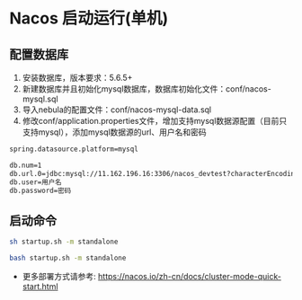 # Nacos 启动运行(单机)

## 配置数据库

1. 安装数据库，版本要求：5.6.5+
2. 新建数据库并且初始化mysql数据库，数据库初始化文件：conf/nacos-mysql.sql
3. 导入nebula的配置文件：conf/nacos-mysql-data.sql
3. 修改conf/application.properties文件，增加支持mysql数据源配置（目前只支持mysql），添加mysql数据源的url、用户名和密码

```bash
spring.datasource.platform=mysql

db.num=1
db.url.0=jdbc:mysql://11.162.196.16:3306/nacos_devtest?characterEncoding=utf8&connectTimeout=1000&socketTimeout=3000&autoReconnect=true
db.user=用户名
db.password=密码
```

## 启动命令

```bash
sh startup.sh -m standalone

bash startup.sh -m standalone
```

* 更多部署方式请参考: https://nacos.io/zh-cn/docs/cluster-mode-quick-start.html